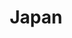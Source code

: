 ---
title: "Japan"
summary: "New wave, art rock, synth pop band, formed in London, England in early 1974. Japan comprised David Sylvian , his brother Steve Jansen , Richard Barbieri and Mick Karn . Rob Dean joined the line-up as guitarist and the band subsequently won a recording contract with the German record company Ariola-Hansa. Eminently unfashionable in the UK punk era, they first found success in Japan. After three albums with Ariola-Hansa, they switched to Virgin Records in 1980 and found their fortunes dramatically improving thanks to the surge of popularity in the New Romantic movement. Japan's androgynous image made them suddenly fashionable and they registered several UK Top 20 singles. Their albums Gentlemen Take Polaroids and Tin Drum were also well received. Rob Dean left the band after Gentlemen Take Polaroids but continued working with the band for one more tour thereafter. Disagreements between Karn and Sylvian undermined the band's progress just as they were achieving some long-overdue success, and they split in late 1982. The members diversified into collaborative work and solo careers, reuniting in 1991 for a project under the moniker of Rain Tree Crow."
image: "japan.jpg"
apple_music_artist_url: "https://music.apple.com/gb/artist/japan/13670529"
wikipedia_url: "https://en.wikipedia.org/wiki/Japan_(band)"
---